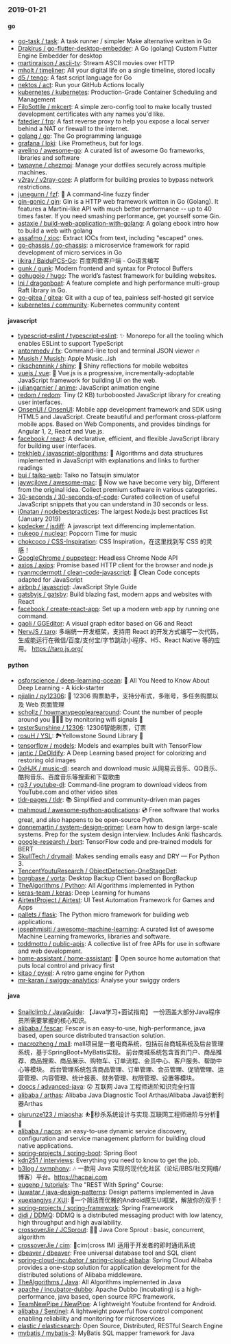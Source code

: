 ### 2019-01-21

#### go
* [go-task / task](https://github.com/go-task/task): A task runner / simpler Make alternative written in Go
* [Drakirus / go-flutter-desktop-embedder](https://github.com/Drakirus/go-flutter-desktop-embedder): A Go (golang) Custom Flutter Engine Embedder for desktop
* [martinraison / ascii-tv](https://github.com/martinraison/ascii-tv): Stream ASCII movies over HTTP
* [mholt / timeliner](https://github.com/mholt/timeliner): All your digital life on a single timeline, stored locally
* [d5 / tengo](https://github.com/d5/tengo): A fast script language for Go
* [nektos / act](https://github.com/nektos/act): Run your GitHub Actions locally
* [kubernetes / kubernetes](https://github.com/kubernetes/kubernetes): Production-Grade Container Scheduling and Management
* [FiloSottile / mkcert](https://github.com/FiloSottile/mkcert): A simple zero-config tool to make locally trusted development certificates with any names you'd like.
* [fatedier / frp](https://github.com/fatedier/frp): A fast reverse proxy to help you expose a local server behind a NAT or firewall to the internet.
* [golang / go](https://github.com/golang/go): The Go programming language
* [grafana / loki](https://github.com/grafana/loki): Like Prometheus, but for logs.
* [avelino / awesome-go](https://github.com/avelino/awesome-go): A curated list of awesome Go frameworks, libraries and software
* [twpayne / chezmoi](https://github.com/twpayne/chezmoi): Manage your dotfiles securely across multiple machines.
* [v2ray / v2ray-core](https://github.com/v2ray/v2ray-core): A platform for building proxies to bypass network restrictions.
* [junegunn / fzf](https://github.com/junegunn/fzf): 🌸 A command-line fuzzy finder
* [gin-gonic / gin](https://github.com/gin-gonic/gin): Gin is a HTTP web framework written in Go (Golang). It features a Martini-like API with much better performance -- up to 40 times faster. If you need smashing performance, get yourself some Gin.
* [astaxie / build-web-application-with-golang](https://github.com/astaxie/build-web-application-with-golang): A golang ebook intro how to build a web with golang
* [assafmo / xioc](https://github.com/assafmo/xioc): Extract IOCs from text, including "escaped" ones.
* [go-chassis / go-chassis](https://github.com/go-chassis/go-chassis): a microservice framework for rapid development of micro services in Go
* [iikira / BaiduPCS-Go](https://github.com/iikira/BaiduPCS-Go): 百度网盘客户端 - Go语言编写
* [gunk / gunk](https://github.com/gunk/gunk): Modern frontend and syntax for Protocol Buffers
* [gohugoio / hugo](https://github.com/gohugoio/hugo): The world’s fastest framework for building websites.
* [lni / dragonboat](https://github.com/lni/dragonboat): A feature complete and high performance multi-group Raft library in Go.
* [go-gitea / gitea](https://github.com/go-gitea/gitea): Git with a cup of tea, painless self-hosted git service
* [kubernetes / community](https://github.com/kubernetes/community): Kubernetes community content

#### javascript
* [typescript-eslint / typescript-eslint](https://github.com/typescript-eslint/typescript-eslint): ✨ Monorepo for all the tooling which enables ESLint to support TypeScript
* [antonmedv / fx](https://github.com/antonmedv/fx): Command-line tool and terminal JSON viewer 🔥
* [Musish / Musish](https://github.com/Musish/Musish): Apple Music...ish
* [rikschennink / shiny](https://github.com/rikschennink/shiny): 🌟 Shiny reflections for mobile websites
* [vuejs / vue](https://github.com/vuejs/vue): 🖖 Vue.js is a progressive, incrementally-adoptable JavaScript framework for building UI on the web.
* [juliangarnier / anime](https://github.com/juliangarnier/anime): JavaScript animation engine
* [redom / redom](https://github.com/redom/redom): Tiny (2 KB) turboboosted JavaScript library for creating user interfaces.
* [OnsenUI / OnsenUI](https://github.com/OnsenUI/OnsenUI): Mobile app development framework and SDK using HTML5 and JavaScript. Create beautiful and performant cross-platform mobile apps. Based on Web Components, and provides bindings for Angular 1, 2, React and Vue.js.
* [facebook / react](https://github.com/facebook/react): A declarative, efficient, and flexible JavaScript library for building user interfaces.
* [trekhleb / javascript-algorithms](https://github.com/trekhleb/javascript-algorithms): 📝 Algorithms and data structures implemented in JavaScript with explanations and links to further readings
* [bui / taiko-web](https://github.com/bui/taiko-web): Taiko no Tatsujin simulator
* [jaywcjlove / awesome-mac](https://github.com/jaywcjlove/awesome-mac):  Now we have become very big, Different from the original idea. Collect premium software in various categories.
* [30-seconds / 30-seconds-of-code](https://github.com/30-seconds/30-seconds-of-code): Curated collection of useful JavaScript snippets that you can understand in 30 seconds or less.
* [i0natan / nodebestpractices](https://github.com/i0natan/nodebestpractices): The largest Node.js best practices list (January 2019)
* [kpdecker / jsdiff](https://github.com/kpdecker/jsdiff): A javascript text differencing implementation.
* [nukeop / nuclear](https://github.com/nukeop/nuclear): Popcorn Time for music
* [chokcoco / CSS-Inspiration](https://github.com/chokcoco/CSS-Inspiration): CSS Inspiration，在这里找到写 CSS 的灵感！
* [GoogleChrome / puppeteer](https://github.com/GoogleChrome/puppeteer): Headless Chrome Node API
* [axios / axios](https://github.com/axios/axios): Promise based HTTP client for the browser and node.js
* [ryanmcdermott / clean-code-javascript](https://github.com/ryanmcdermott/clean-code-javascript): 🛁 Clean Code concepts adapted for JavaScript
* [airbnb / javascript](https://github.com/airbnb/javascript): JavaScript Style Guide
* [gatsbyjs / gatsby](https://github.com/gatsbyjs/gatsby): Build blazing fast, modern apps and websites with React
* [facebook / create-react-app](https://github.com/facebook/create-react-app): Set up a modern web app by running one command.
* [gaoli / GGEditor](https://github.com/gaoli/GGEditor): A visual graph editor based on G6 and React
* [NervJS / taro](https://github.com/NervJS/taro): 多端统一开发框架，支持用 React 的开发方式编写一次代码，生成能运行在微信/百度/支付宝/字节跳动小程序、H5、React Native 等的应用。 https://taro.js.org/

#### python
* [osforscience / deep-learning-ocean](https://github.com/osforscience/deep-learning-ocean): 📡 All You Need to Know About Deep Learning - A kick-starter
* [pjialin / py12306](https://github.com/pjialin/py12306): 🚂 12306 购票助手，支持分布式，多账号，多任务购票以及 Web 页面管理
* [schollz / howmanypeoplearearound](https://github.com/schollz/howmanypeoplearearound): Count the number of people around you 👨‍👨‍👦 by monitoring wifi signals 📡
* [testerSunshine / 12306](https://github.com/testerSunshine/12306): 12306智能刷票，订票
* [rosuH / YSL](https://github.com/rosuH/YSL): 🏞Yellowstone Sound Library 🎵
* [tensorflow / models](https://github.com/tensorflow/models): Models and examples built with TensorFlow
* [jantic / DeOldify](https://github.com/jantic/DeOldify): A Deep Learning based project for colorizing and restoring old images
* [0xHJK / music-dl](https://github.com/0xHJK/music-dl): search and download music 从网易云音乐、QQ音乐、酷狗音乐、百度音乐等搜索和下载歌曲
* [rg3 / youtube-dl](https://github.com/rg3/youtube-dl): Command-line program to download videos from YouTube.com and other video sites
* [tldr-pages / tldr](https://github.com/tldr-pages/tldr): 📚 Simplified and community-driven man pages
* [mahmoud / awesome-python-applications](https://github.com/mahmoud/awesome-python-applications): 💿 Free software that works great, and also happens to be open-source Python.
* [donnemartin / system-design-primer](https://github.com/donnemartin/system-design-primer): Learn how to design large-scale systems. Prep for the system design interview. Includes Anki flashcards.
* [google-research / bert](https://github.com/google-research/bert): TensorFlow code and pre-trained models for BERT
* [SkullTech / drymail](https://github.com/SkullTech/drymail): Makes sending emails easy and DRY — For Python 3.
* [TencentYoutuResearch / ObjectDetection-OneStageDet](https://github.com/TencentYoutuResearch/ObjectDetection-OneStageDet): 
* [borgbase / vorta](https://github.com/borgbase/vorta): Desktop Backup Client based on BorgBackup
* [TheAlgorithms / Python](https://github.com/TheAlgorithms/Python): All Algorithms implemented in Python
* [keras-team / keras](https://github.com/keras-team/keras): Deep Learning for humans
* [AirtestProject / Airtest](https://github.com/AirtestProject/Airtest): UI Test Automation Framework for Games and Apps
* [pallets / flask](https://github.com/pallets/flask): The Python micro framework for building web applications.
* [josephmisiti / awesome-machine-learning](https://github.com/josephmisiti/awesome-machine-learning): A curated list of awesome Machine Learning frameworks, libraries and software.
* [toddmotto / public-apis](https://github.com/toddmotto/public-apis): A collective list of free APIs for use in software and web development.
* [home-assistant / home-assistant](https://github.com/home-assistant/home-assistant): 🏡 Open source home automation that puts local control and privacy first
* [kitao / pyxel](https://github.com/kitao/pyxel): A retro game engine for Python
* [mr-karan / swiggy-analytics](https://github.com/mr-karan/swiggy-analytics): Analyse your swiggy orders

#### java
* [Snailclimb / JavaGuide](https://github.com/Snailclimb/JavaGuide): 【Java学习+面试指南】 一份涵盖大部分Java程序员所需要掌握的核心知识。
* [alibaba / fescar](https://github.com/alibaba/fescar): Fescar is an easy-to-use, high-performance, java based, open source distributed transaction solution.
* [macrozheng / mall](https://github.com/macrozheng/mall): mall项目是一套电商系统，包括前台商城系统及后台管理系统，基于SpringBoot+MyBatis实现。 前台商城系统包含首页门户、商品推荐、商品搜索、商品展示、购物车、订单流程、会员中心、客户服务、帮助中心等模块。 后台管理系统包含商品管理、订单管理、会员管理、促销管理、运营管理、内容管理、统计报表、财务管理、权限管理、设置等模块。
* [doocs / advanced-java](https://github.com/doocs/advanced-java): 😮 互联网 Java 工程师进阶知识完全扫盲
* [alibaba / arthas](https://github.com/alibaba/arthas): Alibaba Java Diagnostic Tool Arthas/Alibaba Java诊断利器Arthas
* [qiurunze123 / miaosha](https://github.com/qiurunze123/miaosha): ⛹️🐘秒杀系统设计与实现.互联网工程师进阶与分析🙋🐓
* [alibaba / nacos](https://github.com/alibaba/nacos): an easy-to-use dynamic service discovery, configuration and service management platform for building cloud native applications.
* [spring-projects / spring-boot](https://github.com/spring-projects/spring-boot): Spring Boot
* [kdn251 / interviews](https://github.com/kdn251/interviews): Everything you need to know to get the job.
* [b3log / symphony](https://github.com/b3log/symphony): 🎶 一款用 Java 实现的现代化社区（论坛/BBS/社交网络/博客）平台。https://hacpai.com
* [eugenp / tutorials](https://github.com/eugenp/tutorials): The "REST With Spring" Course:
* [iluwatar / java-design-patterns](https://github.com/iluwatar/java-design-patterns): Design patterns implemented in Java
* [xuexiangjys / XUI](https://github.com/xuexiangjys/XUI): 💍一个简洁而优雅的Android原生UI框架，解放你的双手！
* [spring-projects / spring-framework](https://github.com/spring-projects/spring-framework): Spring Framework
* [didi / DDMQ](https://github.com/didi/DDMQ): DDMQ is a distributed messaging product with low latency, high throughput and high availability.
* [crossoverJie / JCSprout](https://github.com/crossoverJie/JCSprout): 👨‍🎓 Java Core Sprout : basic, concurrent, algorithm
* [crossoverJie / cim](https://github.com/crossoverJie/cim): 📲cim(cross IM) 适用于开发者的即时通讯系统
* [dbeaver / dbeaver](https://github.com/dbeaver/dbeaver): Free universal database tool and SQL client
* [spring-cloud-incubator / spring-cloud-alibaba](https://github.com/spring-cloud-incubator/spring-cloud-alibaba): Spring Cloud Alibaba provides a one-stop solution for application development for the distributed solutions of Alibaba middleware.
* [TheAlgorithms / Java](https://github.com/TheAlgorithms/Java): All Algorithms implemented in Java
* [apache / incubator-dubbo](https://github.com/apache/incubator-dubbo): Apache Dubbo (incubating) is a high-performance, java based, open source RPC framework.
* [TeamNewPipe / NewPipe](https://github.com/TeamNewPipe/NewPipe): A lightweight Youtube frontend for Android.
* [alibaba / Sentinel](https://github.com/alibaba/Sentinel): A lightweight powerful flow control component enabling reliability and monitoring for microservices
* [elastic / elasticsearch](https://github.com/elastic/elasticsearch): Open Source, Distributed, RESTful Search Engine
* [mybatis / mybatis-3](https://github.com/mybatis/mybatis-3): MyBatis SQL mapper framework for Java
